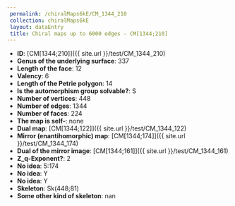 ```yaml
--- 
 permalink: /chiralMaps6kE/CM_1344_210 
 collection: chiralMaps6kE
 layout: dataEntry
 title: Chiral maps up to 6000 edges - CM[1344;210]
---
```


- **ID**: [CM[1344;210]]({{ site.url }}/test/CM_1344_210)
- **Genus of the underlying surface**: 337
- **Length of the face**: 12
- **Valency**: 6
- **Length of the Petrie polygon**: 14
- **Is the automorphism group solvable?**: S
- **Number of vertices**: 448
- **Number of edges**: 1344
- **Number of faces**: 224
- **The map is self-**: none
- **Dual map**: [CM[1344;122]]({{ site.url }}/test/CM_1344_122)
- **Mirror (enantihomorphic) map**: [CM[1344;174]]({{ site.url }}/test/CM_1344_174)
- **Dual of the mirror image**: [CM[1344;161]]({{ site.url }}/test/CM_1344_161)
- **Z_q-Exponent?**: 2
- **No idea**:  5:174
- **No idea**: Y
- **No idea**: Y
- **Skeleton**: Sk(448;81)
- **Some other kind of skeleton**: nan
